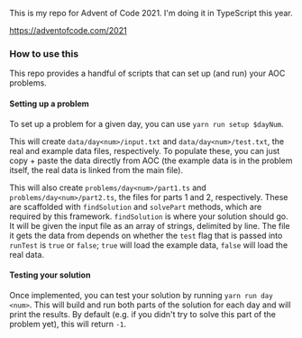 This is my repo for Advent of Code 2021. I'm doing it in TypeScript this year.

https://adventofcode.com/2021

### How to use this

This repo provides a handful of scripts that can set up (and run) your AOC problems.

#### Setting up a problem

To set up a problem for a given day, you can use `yarn run setup $dayNum`.

This will create `data/day<num>/input.txt` and `data/day<num>/test.txt`, the real and example data files, respectively. To populate these, you can just copy + paste the data directly from AOC (the example data is in the problem itself, the real data is linked from the main file).

This will also create `problems/day<num>/part1.ts` and `problems/day<num>/part2.ts`, the files for parts 1 and 2, respectively. These are scaffolded with `findSolution` and `solvePart` methods, which are required by this framework. `findSolution` is where your solution should go. It will be given the input file as an array of strings, delimited by line. The file it gets the data from depends on whether the `test` flag that is passed into `runTest` is `true` or `false`; `true` will load the example data, `false` will load the real data.

#### Testing your solution

Once implemented, you can test your solution by running `yarn run day <num>`. This will build and run both parts of the solution for each day and will print the results. By default (e.g. if you didn't try to solve this part of the problem yet), this will return `-1`.

